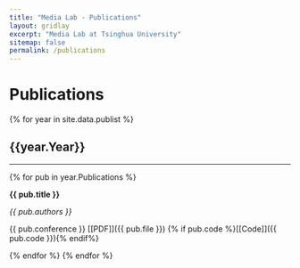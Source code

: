 ```yaml
---
title: "Media Lab - Publications"
layout: gridlay
excerpt: "Media Lab at Tsinghua University"
sitemap: false
permalink: /publications
---
```



# Publications

{% for year in site.data.publist %}

## {{year.Year}}
<hr />

{% for pub in year.Publications %}

**{{ pub.title }}**

*{{ pub.authors }}*

{{ pub.conference }} [[PDF]]({{ pub.file }}) {% if pub.code %}[[Code]]({{ pub.code }}){% endif%}

{% endfor %}
{% endfor %}
